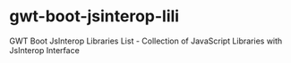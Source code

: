 # gwt-boot-jsinterop-lili
GWT Boot JsInterop Libraries List - Collection of JavaScript Libraries with JsInterop Interface
